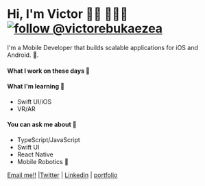  # Hi, I'm Victor 👋🏾 👩🏾‍💻   [![follow @victorebukaezea](https://img.shields.io/twitter/follow/victorebukaezea.svg?style=for-the-badge&logo=TWITTER&logoColor=FFFFFF&labelColor=00aced&logoWidth=20&color=lightgray)](https://twitter.com/victorebukaezea)

 I'm a Mobile Developer that builds scalable applications for
 iOS and Android.  :new_moon_with_face:. 

#### What I work on these days :briefcase:


#### What I'm learning :book:


- Swift UI/iOS
-  VR/AR

#### You can ask me about :fax:

- TypeScript/JavaScript
- Swift UI
- React Native
- Mobile Robotics 🤖 

[Email me!!](mailto:ezeavictorchukwuebuka@gmail.com) |<a href="https://twitter.com/Victorebukaezea">Twitter</a> | <a href="https://www.linkedin.com/in/ezea-victor-chukwuebuka-abbb19173/">Linkedin</a> | <a href="https://victorezea.vercel.app/">portfolio</a> 
